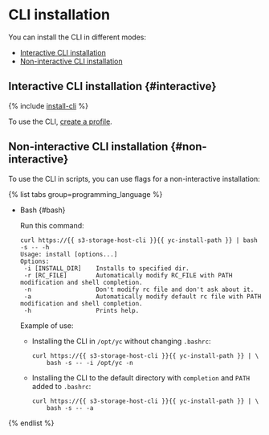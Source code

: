 # CLI installation

You can install the CLI in different modes:
- [Interactive CLI installation](#interactive)
- [Non-interactive CLI installation](#non-interactive)

## Interactive CLI installation {#interactive}

{% include [install-cli](../../_includes/cli/install-cli.md) %}

To use the CLI, [create a profile](profile/profile-create.md).

## Non-interactive CLI installation {#non-interactive}

To use the CLI in scripts, you can use flags for a non-interactive installation:

{% list tabs group=programming_language %}

- Bash {#bash}

   Run this command:

   ```
   curl https://{{ s3-storage-host-cli }}{{ yc-install-path }} | bash -s -- -h
   Usage: install [options...]
   Options:
    -i [INSTALL_DIR]    Installs to specified dir.
    -r [RC_FILE]        Automatically modify RC_FILE with PATH modification and shell completion.
    -n                  Don't modify rc file and don't ask about it.
    -a                  Automatically modify default rc file with PATH modification and shell completion.
    -h                  Prints help.
   ```

   Example of use:
   - Installing the CLI in `/opt/yc` without changing `.bashrc`:

      ```
      curl https://{{ s3-storage-host-cli }}{{ yc-install-path }} | \
          bash -s -- -i /opt/yc -n
      ```

   - Installing the CLI to the default directory with `completion` and `PATH` added to `.bashrc`:

      ```
      curl https://{{ s3-storage-host-cli }}{{ yc-install-path }} | \
          bash -s -- -a
      ```

{% endlist %}

